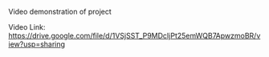 Video demonstration of project

Video Link: https://drive.google.com/file/d/1VSjSST_P9MDcIjPt25emWQB7ApwzmoBR/view?usp=sharing
